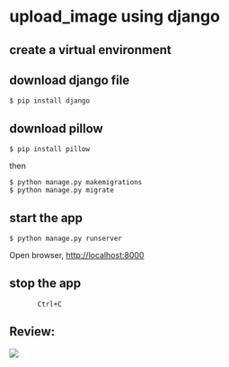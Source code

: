 # upload_image using django

## create a virtual environment

## download django file

```$ pip install django```

## download pillow

```$ pip install pillow```

then 
```
$ python manage.py makemigrations
$ python manage.py migrate
```

## start the app

```$ python manage.py runserver```

Open browser, <http://localhost:8000>

## stop the app

           Ctrl+C
     
## Review:

![](https://github.com/simranlotey/upload_image/blob/main/review.png)
